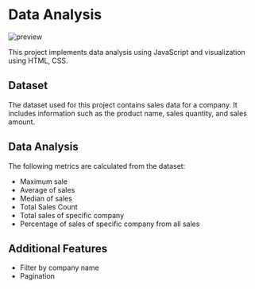 # Data Analysis

![preview](https://i.imgur.com/hj9SVvb.png)

This project implements data analysis using JavaScript and visualization using HTML, CSS.

## Dataset

The dataset used for this project contains sales data for a company. It includes information such as the product name, sales quantity, and sales amount.

## Data Analysis

The following metrics are calculated from the dataset:

-  Maximum sale
-  Average of sales
-  Median of sales
-  Total Sales Count
-  Total sales of specific company
-  Percentage of sales of specific company from all sales

## Additional Features

-  Filter by company name
-  Pagination
